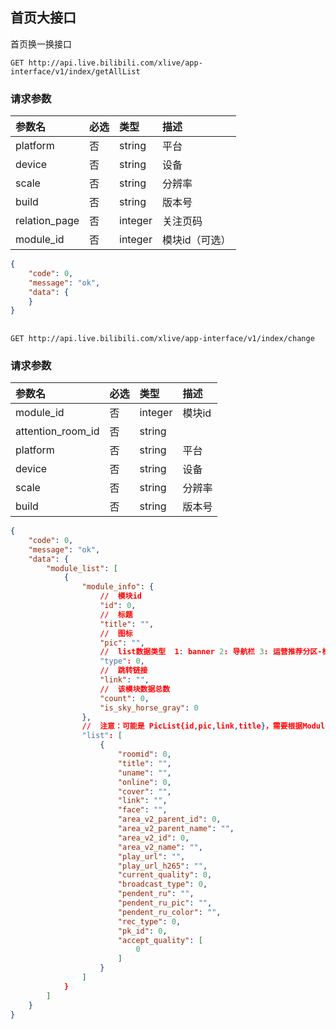 ## 首页大接口
 首页换一换接口

`GET http://api.live.bilibili.com/xlive/app-interface/v1/index/getAllList`

### 请求参数

|参数名|必选|类型|描述|
|:---|:---|:---|:---|
|platform|否|string| 平台|
|device|否|string|设备|
|scale|否|string|分辨率|
|build|否|string|版本号|
|relation_page|否|integer|关注页码|
|module_id|否|integer|模块id（可选）|

```json
{
    "code": 0,
    "message": "ok",
    "data": {
    }
}
```

##

`GET http://api.live.bilibili.com/xlive/app-interface/v1/index/change`

### 请求参数

|参数名|必选|类型|描述|
|:---|:---|:---|:---|
|module_id|否|integer| 模块id|
|attention_room_id|否|string||
|platform|否|string| 平台|
|device|否|string|设备|
|scale|否|string|分辨率|
|build|否|string|版本号|

```json
{
    "code": 0,
    "message": "ok",
    "data": {
        "module_list": [
            {
                "module_info": {
                    //  模块id
                    "id": 0,
                    //  标题
                    "title": "",
                    //  图标
                    "pic": "",
                    //  list数据类型  1: banner 2: 导航栏 3: 运营推荐分区-标准 4: 运营推荐分区-方 5：排行榜（小时榜） 6: 推荐主播-标准 7: 推荐主播-方 8:我的关注(用户相关) 9：一级分区-标准 10：一级分区-方 11: 活动卡片 12：常用标签推荐入口(用户相关) 13：常用标签推荐房间列表(用户相关) 14：大航海提示入口
                    "type": 0,
                    //  跳转链接
                    "link": "",
                    //  该模块数据总数
                    "count": 0,
                    "is_sky_horse_gray": 0
                },
                //  注意：可能是 PicList{id,pic,link,title}，需要根据ModuleInfo里的type判断
                "list": [
                    {
                        "roomid": 0,
                        "title": "",
                        "uname": "",
                        "online": 0,
                        "cover": "",
                        "link": "",
                        "face": "",
                        "area_v2_parent_id": 0,
                        "area_v2_parent_name": "",
                        "area_v2_id": 0,
                        "area_v2_name": "",
                        "play_url": "",
                        "play_url_h265": "",
                        "current_quality": 0,
                        "broadcast_type": 0,
                        "pendent_ru": "",
                        "pendent_ru_pic": "",
                        "pendent_ru_color": "",
                        "rec_type": 0,
                        "pk_id": 0,
                        "accept_quality": [
                            0
                        ]
                    }
                ]
            }
        ]
    }
}
```

